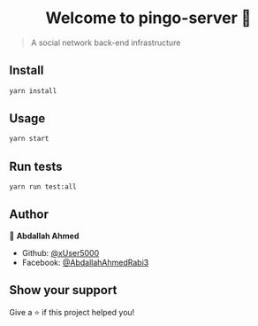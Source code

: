 <h1 align="center">Welcome to pingo-server 👋</h1>

> A social network back-end infrastructure

## Install

```sh
yarn install
```

## Usage

```sh
yarn start
```

## Run tests

```sh
yarn run test:all
```

## Author

👤 **Abdallah Ahmed**

* Github: [@xUser5000](https://github.com/xUser5000)
* Facebook: [@AbdallahAhmedRabi3](https://www.facebook.com/AbdallahAhmedRabi3)

## Show your support

Give a ⭐️ if this project helped you!
